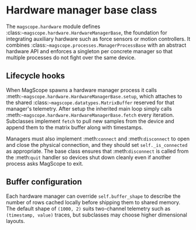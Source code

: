 # Hardware manager base class

The `magscope.hardware` module defines :class:`~magscope.hardware.HardwareManagerBase`,
the foundation for integrating auxiliary hardware such as force sensors or
motion controllers. It combines :class:`~magscope.processes.ManagerProcessBase`
with an abstract hardware API and enforces a singleton per concrete manager so
that multiple processes do not fight over the same device.

## Lifecycle hooks

When MagScope spawns a hardware manager process it calls
:meth:`~magscope.hardware.HardwareManagerBase.setup`, which attaches to the
shared :class:`~magscope.datatypes.MatrixBuffer` reserved for that manager's
telemetry. After setup the inherited main loop simply calls
:meth:`~magscope.hardware.HardwareManagerBase.fetch` every iteration. Subclasses
implement ``fetch`` to pull new samples from the device and append them to the
matrix buffer along with timestamps.

Managers must also implement :meth:`connect` and :meth:`disconnect` to open and
close the physical connection, and they should set ``self._is_connected`` as
appropriate. The base class ensures that :meth:`disconnect` is called from the
:meth:`quit` handler so devices shut down cleanly even if another process asks
MagScope to exit.

## Buffer configuration

Each hardware manager can override ``self.buffer_shape`` to describe the number
of rows cached locally before shipping them to shared memory. The default shape
of ``(1000, 2)`` suits two-channel telemetry such as ``(timestamp, value)``
traces, but subclasses may choose higher dimensional layouts.
